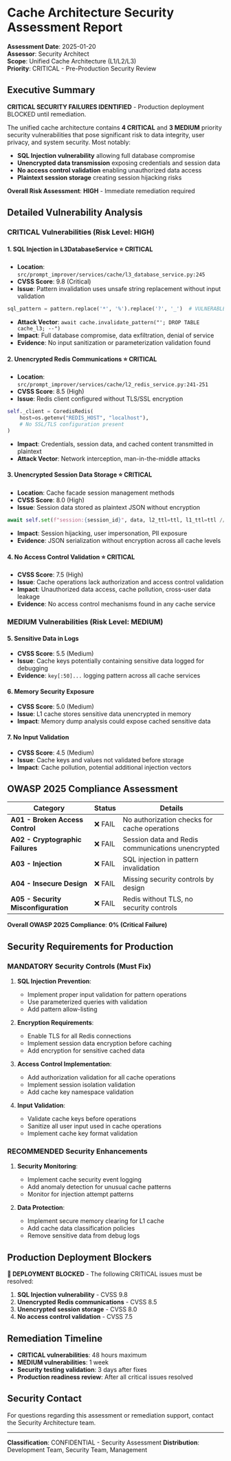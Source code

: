 # Cache Architecture Security Assessment Report

**Assessment Date**: 2025-01-20  
**Assessor**: Security Architect  
**Scope**: Unified Cache Architecture (L1/L2/L3)  
**Priority**: CRITICAL - Pre-Production Security Review

## Executive Summary

**CRITICAL SECURITY FAILURES IDENTIFIED** - Production deployment BLOCKED until remediation.

The unified cache architecture contains **4 CRITICAL** and **3 MEDIUM** priority security vulnerabilities that pose significant risk to data integrity, user privacy, and system security. Most notably:

- **SQL Injection vulnerability** allowing full database compromise
- **Unencrypted data transmission** exposing credentials and session data
- **No access control validation** enabling unauthorized data access
- **Plaintext session storage** creating session hijacking risks

**Overall Risk Assessment**: **HIGH** - Immediate remediation required

## Detailed Vulnerability Analysis

### CRITICAL Vulnerabilities (Risk Level: HIGH)

#### 1. SQL Injection in L3DatabaseService ⭐ CRITICAL
- **Location**: `src/prompt_improver/services/cache/l3_database_service.py:245`
- **CVSS Score**: 9.8 (Critical)
- **Issue**: Pattern invalidation uses unsafe string replacement without input validation
```python
sql_pattern = pattern.replace('*', '%').replace('?', '_')  # VULNERABLE
```
- **Attack Vector**: `await cache.invalidate_pattern("'; DROP TABLE cache_l3; --")`
- **Impact**: Full database compromise, data exfiltration, denial of service
- **Evidence**: No input sanitization or parameterization validation found

#### 2. Unencrypted Redis Communications ⭐ CRITICAL  
- **Location**: `src/prompt_improver/services/cache/l2_redis_service.py:241-251`
- **CVSS Score**: 8.5 (High)
- **Issue**: Redis client configured without TLS/SSL encryption
```python
self._client = CoredisRedis(
    host=os.getenv("REDIS_HOST", "localhost"),
    # No SSL/TLS configuration present
)
```
- **Impact**: Credentials, session data, and cached content transmitted in plaintext
- **Attack Vector**: Network interception, man-in-the-middle attacks

#### 3. Unencrypted Session Data Storage ⭐ CRITICAL
- **Location**: Cache facade session management methods
- **CVSS Score**: 8.0 (High)  
- **Issue**: Session data stored as plaintext JSON without encryption
```python
await self.set(f"session:{session_id}", data, l2_ttl=ttl, l1_ttl=ttl // 4)
```
- **Impact**: Session hijacking, user impersonation, PII exposure
- **Evidence**: JSON serialization without encryption across all cache levels

#### 4. No Access Control Validation ⭐ CRITICAL
- **CVSS Score**: 7.5 (High)
- **Issue**: Cache operations lack authorization and access control validation
- **Impact**: Unauthorized data access, cache pollution, cross-user data leakage
- **Evidence**: No access control mechanisms found in any cache service

### MEDIUM Vulnerabilities (Risk Level: MEDIUM)

#### 5. Sensitive Data in Logs
- **CVSS Score**: 5.5 (Medium)
- **Issue**: Cache keys potentially containing sensitive data logged for debugging
- **Evidence**: `key[:50]...` logging pattern across all cache services

#### 6. Memory Security Exposure  
- **CVSS Score**: 5.0 (Medium)
- **Issue**: L1 cache stores sensitive data unencrypted in memory
- **Impact**: Memory dump analysis could expose cached sensitive data

#### 7. No Input Validation
- **CVSS Score**: 4.5 (Medium)
- **Issue**: Cache keys and values not validated before storage
- **Impact**: Cache pollution, potential additional injection vectors

## OWASP 2025 Compliance Assessment

| Category | Status | Details |
|----------|--------|---------|
| **A01 - Broken Access Control** | ❌ FAIL | No authorization checks for cache operations |
| **A02 - Cryptographic Failures** | ❌ FAIL | Session data and Redis communications unencrypted |
| **A03 - Injection** | ❌ FAIL | SQL injection in pattern invalidation |
| **A04 - Insecure Design** | ❌ FAIL | Missing security controls by design |
| **A05 - Security Misconfiguration** | ❌ FAIL | Redis without TLS, no security controls |

**Overall OWASP 2025 Compliance**: **0% (Critical Failure)**

## Security Requirements for Production

### MANDATORY Security Controls (Must Fix)

1. **SQL Injection Prevention**:
   - Implement proper input validation for pattern operations
   - Use parameterized queries with validation
   - Add pattern allow-listing

2. **Encryption Requirements**:
   - Enable TLS for all Redis connections
   - Implement session data encryption before caching
   - Add encryption for sensitive cached data

3. **Access Control Implementation**:
   - Add authorization validation for all cache operations
   - Implement session isolation validation
   - Add cache key namespace validation

4. **Input Validation**:
   - Validate cache keys before operations
   - Sanitize all user input used in cache operations
   - Implement cache key format validation

### RECOMMENDED Security Enhancements

1. **Security Monitoring**:
   - Implement cache security event logging
   - Add anomaly detection for unusual cache patterns
   - Monitor for injection attempt patterns

2. **Data Protection**:
   - Implement secure memory clearing for L1 cache
   - Add cache data classification policies
   - Remove sensitive data from debug logs

## Production Deployment Blockers

**🚫 DEPLOYMENT BLOCKED** - The following CRITICAL issues must be resolved:

1. **SQL Injection vulnerability** - CVSS 9.8
2. **Unencrypted Redis communications** - CVSS 8.5  
3. **Unencrypted session storage** - CVSS 8.0
4. **No access control validation** - CVSS 7.5

## Remediation Timeline

- **CRITICAL vulnerabilities**: 48 hours maximum
- **MEDIUM vulnerabilities**: 1 week
- **Security testing validation**: 3 days after fixes
- **Production readiness review**: After all critical issues resolved

## Security Contact

For questions regarding this assessment or remediation support, contact the Security Architecture team.

---
**Classification**: CONFIDENTIAL - Security Assessment
**Distribution**: Development Team, Security Team, Management